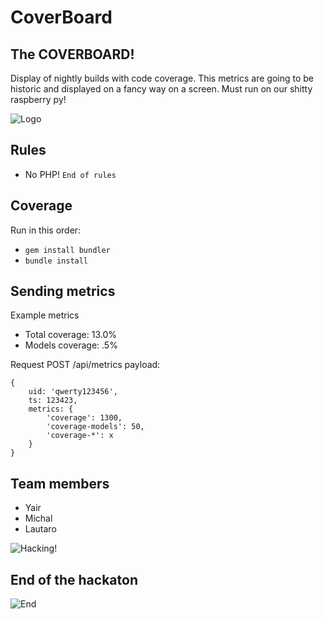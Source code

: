 # CoverBoard

## The COVERBOARD!
Display of nightly builds with code coverage. This metrics are going to be historic and displayed on a fancy way on a screen.
Must run on our shitty raspberry py!

![Logo](http://orig12.deviantart.net/8830/f/2012/355/5/e/16_bit_hoverboard_w__santa_hat_by_joegpcom-d5oqjbp.gif)

## Rules
- No PHP!
`End of rules`

## Coverage
Run in this order:

- `gem install bundler`
- `bundle install`

## Sending metrics
Example metrics
- Total coverage: 13.0%
- Models coverage: .5%

Request POST /api/metrics
payload:
```
{
    uid: 'qwerty123456',
    ts: 123423,
    metrics: {
        'coverage': 1300,
        'coverage-models': 50,
        'coverage-*': x 
    }
}
```

## Team members
- Yair
- Michal
- Lautaro

![Hacking!](http://forums.windowscentral.com/attachments/microsoft-news-rumors/103808d1430749991t-bloody-keyboard-wreck-o.jpg)

## End of the hackaton
![End](http://media.tumblr.com/719fff5313f0a18a4836be13334b1b8a/tumblr_inline_nglo2t4jUD1raprkq.gif)

